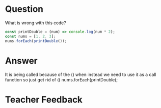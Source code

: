 # Question

What is wrong with this code?

```js
const printDouble = (num) => console.log(num * 2);
const nums = [1, 2, 3];
nums.forEach(printDouble());
```

# Answer

It is being called because of the () when instead we need to use it as a call function so just get rid of ()
nums.forEach(printDouble);

# Teacher Feedback
